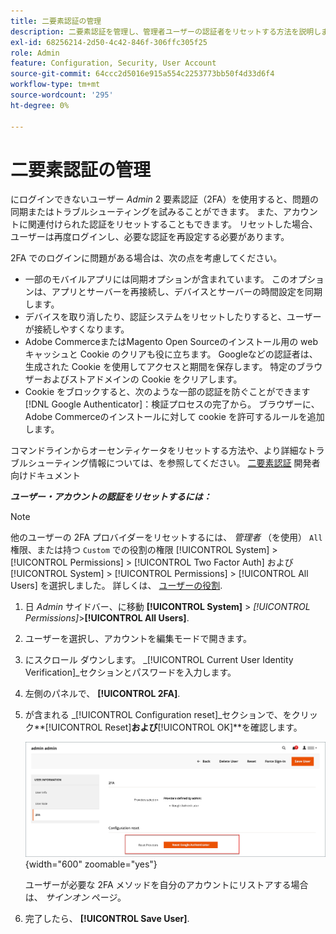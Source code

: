 ```yaml
---
title: 二要素認証の管理
description: 二要素認証を管理し、管理者ユーザーの認証者をリセットする方法を説明します。
exl-id: 68256214-2d50-4c42-846f-306ffc305f25
role: Admin
feature: Configuration, Security, User Account
source-git-commit: 64ccc2d5016e915a554c2253773bb50f4d33d6f4
workflow-type: tm+mt
source-wordcount: '295'
ht-degree: 0%

---
```


# 二要素認証の管理

にログインできないユーザー _Admin_ 2 要素認証（2FA）を使用すると、問題の同期またはトラブルシューティングを試みることができます。 また、アカウントに関連付けられた認証をリセットすることもできます。 リセットした場合、ユーザーは再度ログインし、必要な認証を再設定する必要があります。

2FA でのログインに問題がある場合は、次の点を考慮してください。

- 一部のモバイルアプリには同期オプションが含まれています。 このオプションは、アプリとサーバーを再接続し、デバイスとサーバーの時間設定を同期します。
- デバイスを取り消したり、認証システムをリセットしたりすると、ユーザーが接続しやすくなります。
- Adobe CommerceまたはMagento Open Sourceのインストール用の web キャッシュと Cookie のクリアも役に立ちます。 Googleなどの認証者は、生成された Cookie を使用してアクセスと期間を保存します。 特定のブラウザーおよびストアドメインの Cookie をクリアします。
- Cookie をブロックすると、次のような一部の認証を防ぐことができます [!DNL Google Authenticator]：検証プロセスの完了から。 ブラウザーに、Adobe Commerceのインストールに対して cookie を許可するルールを追加します。

コマンドラインからオーセンティケータをリセットする方法や、より詳細なトラブルシューティング情報については、を参照してください。 [二要素認証](https://developer.adobe.com/commerce/testing/functional-testing-framework/two-factor-authentication/) 開発者向けドキュメント

**_ユーザー・アカウントの認証をリセットするには：_**

>[!NOTE]
>
>他のユーザーの 2FA プロバイダーをリセットするには、 _管理者_ （を使用） `All` 権限、または持つ `Custom` での役割の権限 [!UICONTROL System] > [!UICONTROL Permissions] > [!UICONTROL Two Factor Auth] および [!UICONTROL System] > [!UICONTROL Permissions] > [!UICONTROL All Users] を選択しました。 詳しくは、 [ユーザーの役割](permissions-user-roles.md).

1. 日 _Admin_ サイドバー、に移動 **[!UICONTROL System]** > _[!UICONTROL Permissions]_>**[!UICONTROL All Users]**.

1. ユーザーを選択し、アカウントを編集モードで開きます。

1. にスクロール ダウンします。 _[!UICONTROL Current User Identity Verification]_セクションとパスワードを入力します。

1. 左側のパネルで、 **[!UICONTROL 2FA]**.

1. が含まれる _[!UICONTROL Configuration reset]_セクションで、をクリック&#x200B;**[!UICONTROL Reset]**および&#x200B;**[!UICONTROL OK]**を確認します。

   ![ユーザーアカウント - 2FA の有効化](./assets/admin-2fa-config-reset-providers.png){width="600" zoomable="yes"}

   ユーザーが必要な 2FA メソッドを自分のアカウントにリストアする場合は、 _サインオン_ ページ。

1. 完了したら、 **[!UICONTROL Save User]**.
